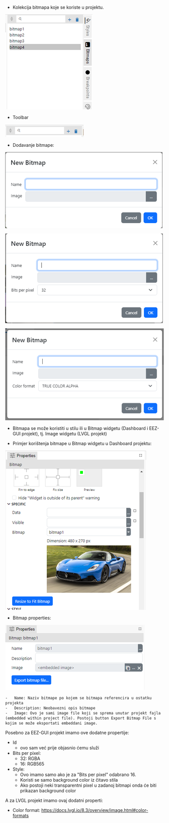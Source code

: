 -   Kolekcija bitmapa koje se koriste u projektu.

![Alt text](image-1.png)

-   Toolbar

![Alt text](image-3.png)

-   Dodavanje bitmape:

![New Bitmap in Dashboard](image-4.png)

![New Bitmap in EEZ-GUI](image-5.png)

![New Bitmap in LVGL](image-6.png)

-   Bitmapa se može koristiti u stilu ili u Bitmap widgetu (Dashboard i EEZ-GUI projekt), tj. Image widgetu (LVGL projekt)

-   Primjer korištenja bitmape u Bitmap widgetu u Dashboard projektu:

![Alt text](image-2.png)

-   Bitmap properties:

![Alt text](image.png)

    -   Name: Naziv bitmape po kojem se bitmapa referencira u ostatku projekta
    -   Description: Neobavezni opis bitmape
    -   Image: Ovo je sami image file koji se sprema unutar projekt fajla (embedded within project file). Postoji button Export Bitmap File s kojim se može eksportati embeddani image.

Posebno za EEZ-GUI projekt imamo ove dodatne propertije:

-   Id
    -   ovo sam već prije objasnio ćemu služi
-   Bits per pixel:
    -   32: RGBA
    -   16: RGB565
-   Style:
    -   Ovo imamo samo ako je za "Bits per pixel" odabrano 16.
    -   Koristi se samo background color iz čitavo stila
    -   Ako postoji neki transparentni pixel u zadanoj bitmapi onda će biti prikazan background color

A za LVGL projekt imamo ovaj dodatni properti:

-   Color format: https://docs.lvgl.io/8.3/overview/image.html#color-formats
